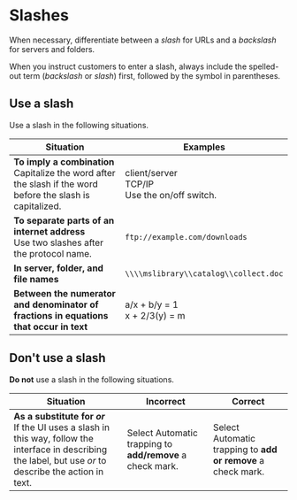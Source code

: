 # Slashes

When necessary, differentiate between a *slash* for URLs and a *backslash* for servers and folders.

When you instruct customers to enter a slash, always include the spelled-out term (*backslash* or *slash*) first, followed by the symbol in parentheses.

## Use a slash

Use a slash in the following situations.

| Situation | Examples |
|-----------|----------|
| **To imply a combination**</br> Capitalize the word after the slash if the word before the slash is capitalized. | client/server</br> TCP/IP</br> Use the on/off switch. |
| **To separate parts of an internet address**</br> Use two slashes after the protocol name. | `ftp://example.com/downloads` |
| **In server, folder, and file names** | `\\\\mslibrary\\catalog\\collect.doc` |
| **Between the numerator and denominator of fractions in equations that occur in text** | a/x + b/y = 1</br>x + 2/3(y) = m |

## Don't use a slash

**Do not** use a slash in the following situations.

| Situation | Incorrect | Correct  |
|-----------|-----------|----------|
| **As a substitute for *or***</br> If the UI uses a slash in this way, follow the interface in describing the label, but use *or* to describe the action in text. | Select Automatic trapping to **add/remove** a check mark. | Select Automatic trapping to **add or remove** a check mark.||
